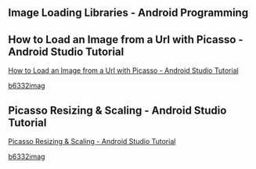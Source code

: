 ## Image Loading Libraries - Android Programming
## How to Load an Image from a Url with Picasso - Android Studio Tutorial
[How to Load an Image from a Url with Picasso - Android Studio Tutorial](https://www.youtube.com/watch?v=Tdb_WSEEZbQ&list=PLrnPJCHvNZuDa61sipybvE4YFsEpQa9hG)  
  
[b6332imag](b6334code.md)  
## Picasso Resizing & Scaling - Android Studio Tutorial
[Picasso Resizing & Scaling - Android Studio Tutorial](https://www.youtube.com/watch?v=0rJM67GFO4Y&list=PLrnPJCHvNZuDa61sipybvE4YFsEpQa9hG&index=2)  
  
[b6332imag](b6334code.md)  